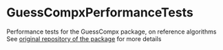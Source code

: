 # GuessCompxPerformanceTests
Performance tests for the GuessCompx package, on reference algorithms
See [original repository of the package](https://github.com/agenis/GuessCompx) for more details
